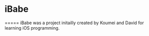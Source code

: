 <h1>iBabe</h1>
=====
iBabe was a project initailly created by Koumei and David for learning iOS programming. 
